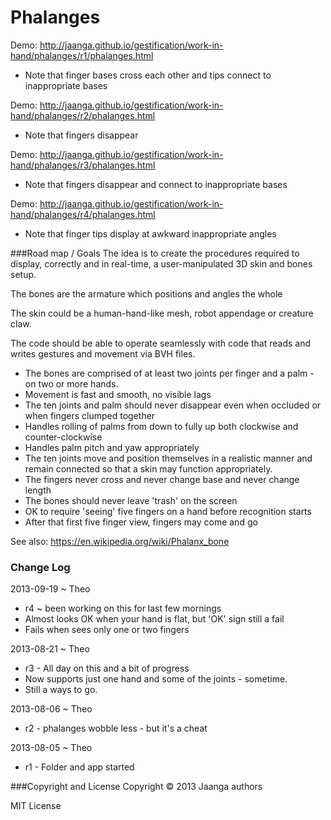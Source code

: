Phalanges
=========

Demo: http://jaanga.github.io/gestification/work-in-hand/phalanges/r1/phalanges.html  
- Note that finger bases cross each other and tips connect to inappropriate bases

Demo: http://jaanga.github.io/gestification/work-in-hand/phalanges/r2/phalanges.html  
- Note that fingers disappear

Demo: http://jaanga.github.io/gestification/work-in-hand/phalanges/r3/phalanges.html  
- Note that fingers disappear and connect to inappropriate bases

Demo: http://jaanga.github.io/gestification/work-in-hand/phalanges/r4/phalanges.html  
- Note that finger tips display at awkward inappropriate angles
 
###Road map / Goals
The idea is to create the procedures required to display, correctly and in real-time, a user-manipulated 3D skin and bones setup.

The bones are the armature which positions and angles the whole

The skin could be a human-hand-like mesh, robot appendage or creature claw.

The code should be able to operate seamlessly with code that reads and writes gestures and movement via BVH files.

* The bones are comprised of at least two joints per finger and a palm - on two or more hands.
* Movement is fast and smooth, no visible lags
* The ten joints and palm should never disappear even when occluded or when fingers clumped together
* Handles rolling of palms from down to fully up both clockwise and counter-clockwise
* Handles palm pitch and yaw appropriately 
* The ten joints move and position themselves in a realistic manner and remain connected so that a skin may function appropriately.
* The fingers never cross and never change base and never change length
* The bones should never leave 'trash' on the screen
* OK to require 'seeing' five fingers on a hand before recognition starts
* After that first five finger view, fingers may come and go 


See also: https://en.wikipedia.org/wiki/Phalanx_bone

### Change Log

2013-09-19 ~ Theo
* r4 ~ been working on this for last few mornings
* Almost looks OK when your hand is flat, but 'OK' sign still a fail
* Fails when sees only one or two fingers

2013-08-21 ~ Theo
* r3 - All day on this and a bit of progress
* Now supports just one hand and some of the joints - sometime.
* Still a ways to go.

2013-08-06 ~ Theo
* r2 - phalanges wobble less - but it's a cheat

2013-08-05 ~ Theo
* r1 - Folder and app started


###Copyright and License
Copyright &copy; 2013 Jaanga authors

MIT License